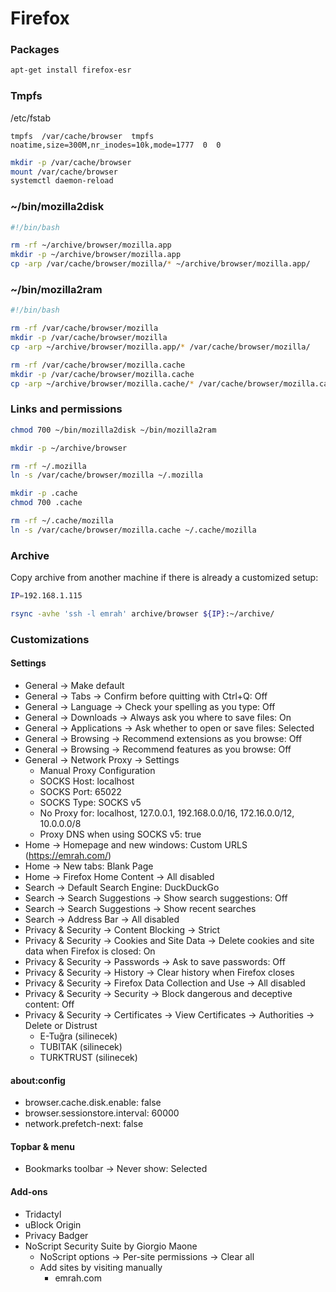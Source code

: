 # Firefox

### Packages

```bash
apt-get install firefox-esr
```

### Tmpfs

/etc/fstab

```
tmpfs  /var/cache/browser  tmpfs  noatime,size=300M,nr_inodes=10k,mode=1777  0  0
```

```bash
mkdir -p /var/cache/browser
mount /var/cache/browser
systemctl daemon-reload
```

### ~/bin/mozilla2disk

```bash
#!/bin/bash

rm -rf ~/archive/browser/mozilla.app
mkdir -p ~/archive/browser/mozilla.app
cp -arp /var/cache/browser/mozilla/* ~/archive/browser/mozilla.app/
```

### ~/bin/mozilla2ram

```bash
#!/bin/bash

rm -rf /var/cache/browser/mozilla
mkdir -p /var/cache/browser/mozilla
cp -arp ~/archive/browser/mozilla.app/* /var/cache/browser/mozilla/

rm -rf /var/cache/browser/mozilla.cache
mkdir -p /var/cache/browser/mozilla.cache
cp -arp ~/archive/browser/mozilla.cache/* /var/cache/browser/mozilla.cache/
```

### Links and permissions

```bash
chmod 700 ~/bin/mozilla2disk ~/bin/mozilla2ram

mkdir -p ~/archive/browser

rm -rf ~/.mozilla
ln -s /var/cache/browser/mozilla ~/.mozilla

mkdir -p .cache
chmod 700 .cache

rm -rf ~/.cache/mozilla
ln -s /var/cache/browser/mozilla.cache ~/.cache/mozilla
```

### Archive

Copy archive from another machine if there is already a customized setup:

```bash
IP=192.168.1.115

rsync -avhe 'ssh -l emrah' archive/browser ${IP}:~/archive/
```

### Customizations

#### Settings

- General -> Make default
- General -> Tabs -> Confirm before quitting with Ctrl+Q: Off
- General -> Language -> Check your spelling as you type: Off
- General -> Downloads -> Always ask you where to save files: On
- General -> Applications -> Ask whether to open or save files: Selected
- General -> Browsing -> Recommend extensions as you browse: Off
- General -> Browsing -> Recommend features as you browse: Off
- General -> Network Proxy -> Settings
  - Manual Proxy Configuration
  - SOCKS Host: localhost
  - SOCKS Port: 65022
  - SOCKS Type: SOCKS v5
  - No Proxy for: localhost, 127.0.0.1, 192.168.0.0/16, 172.16.0.0/12,
    10.0.0.0/8
  - Proxy DNS when using SOCKS v5: true
- Home -> Homepage and new windows: Custom URLS (https://emrah.com/)
- Home -> New tabs: Blank Page
- Home -> Firefox Home Content -> All disabled
- Search -> Default Search Engine: DuckDuckGo
- Search -> Search Suggestions -> Show search suggestions: Off
- Search -> Search Suggestions -> Show recent searches
- Search -> Address Bar -> All disabled
- Privacy & Security -> Content Blocking -> Strict
- Privacy & Security -> Cookies and Site Data -> Delete cookies and site data
  when Firefox is closed: On
- Privacy & Security -> Passwords -> Ask to save passwords: Off
- Privacy & Security -> History -> Clear history when Firefox closes
- Privacy & Security -> Firefox Data Collection and Use -> All disabled
- Privacy & Security -> Security -> Block dangerous and deceptive content: Off
- Privacy & Security -> Certificates -> View Certificates -> Authorities ->
  Delete or Distrust
  - E-Tuğra (silinecek)
  - TUBITAK (silinecek)
  - TURKTRUST (silinecek)

#### about:config

- browser.cache.disk.enable: false
- browser.sessionstore.interval: 60000
- network.prefetch-next: false

#### Topbar & menu

- Bookmarks toolbar -> Never show: Selected

#### Add-ons

- Tridactyl
- uBlock Origin
- Privacy Badger
- NoScript Security Suite by Giorgio Maone
  - NoScript options -> Per-site permissions -> Clear all
  - Add sites by visiting manually
    - emrah.com
